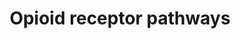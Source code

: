 ---
annotations:
- id: PW:0000059
  parent: signaling pathway
  type: Pathway Ontology
  value: signaling pathway pertinent to the brain and nervous system
authors:
- Keshav
- Eweitz
- Egonw
- Khanspers
communities:
- ONTOX
description: Opioid signaling from four receptor subtypes.
last-edited: 2023-04-25
organisms:
- Homo sapiens
redirect_from:
- /index.php/Pathway:WP5093
- /instance/WP5093
- /instance/WP5093_r126328
revision: r126328
schema-jsonld:
- '@context': https://schema.org/
  '@id': https://wikipathways.github.io/pathways/WP5093.html
  '@type': Dataset
  creator:
    '@type': Organization
    name: WikiPathways
  description: Opioid signaling from four receptor subtypes.
  keywords:
  - ADCY1
  - ADCY5
  - ADCY6
  - ADCY8
  - ADM
  - AIF1
  - AKT
  - AKT1
  - ALDH9A1
  - ARC
  - ARR3
  - ARRB1
  - ARRB2
  - ATF2
  - BAX
  - BCL2
  - BDNF
  - 'CACNA1B '
  - CALCA
  - CAMK2A
  - CASP1
  - CASP3
  - CCR5
  - CD14
  - CDC42
  - CDK5
  - CDK5R1
  - CREB1
  - CRHR1
  - DNMT3A
  - Diacylglycerol
  - E2F1
  - ECE2
  - EEA1
  - EGFR
  - EIF4EBP1
  - EIF4EBP2
  - ELK1
  - FAS
  - FASLG
  - FKBP1A
  - FOS
  - FTH1
  - GATA4
  - GCK
  - GFAP
  - GJA1
  - GNA12
  - GNAI2
  - GNAI3
  - GNAO1
  - GNAZ
  - GPX1
  - GRIN1
  - GRIN2A
  - GRIN2B
  - GRK2
  - GRK3
  - GSK3B
  - HDAC1
  - HMOX1
  - HSPA8
  - HTR1A
  - IGF1R
  - IL1B
  - IRS2
  - ITGAM
  - JUN
  - JUP
  - KDR
  - KRAS
  - MAP1LC3B
  - MAP2K1
  - MAPK1
  - MAPK14
  - MAPK3
  - MAPK8
  - MAPK9
  - MBP
  - MCL1
  - MMP2
  - MMP9
  - MTOR
  - NCAM1
  - NEU2
  - NEUROD1
  - 'NFE2L2 '
  - NISCH
  - NKX2-5
  - NOS1
  - NOS2
  - NOS3
  - NOTCH1
  - NRP1
  - NTRK2
  - OPRD1
  - OPRK1
  - OPRL1
  - OPRM1
  - P2RX4
  - PCNA
  - PDGFRB
  - PDK1
  - PDYN
  - PGM1
  - PIK3CG
  - PIK3R1
  - PLCB3
  - PLD2
  - PPP3CA
  - PRG4
  - PRKCA
  - PRKCE
  - PRKCG
  - PRKCZ
  - PTK2
  - PTK2B
  - RAC1
  - RAF1
  - RELA
  - RGS12
  - RGS17
  - RGS4
  - RGS9
  - RPLP2
  - RPS6KA1
  - RPS6KB1
  - SLC1A2
  - SLC1A3
  - SLC6A3
  - SLC6A4
  - SOD1
  - SP1
  - SQSTM1
  - SRC
  - STAT3
  - STAT5B
  - SYP
  - TLR4
  - TNF
  - TRPM8
  - TUBB
  - TUBB3
  - UBQLN1
  - WLS
  - YWHAQ
  - YY1
  license: CC0
  name: Opioid receptor pathways
seo: CreativeWork
title: Opioid receptor pathways
wpid: WP5093
---